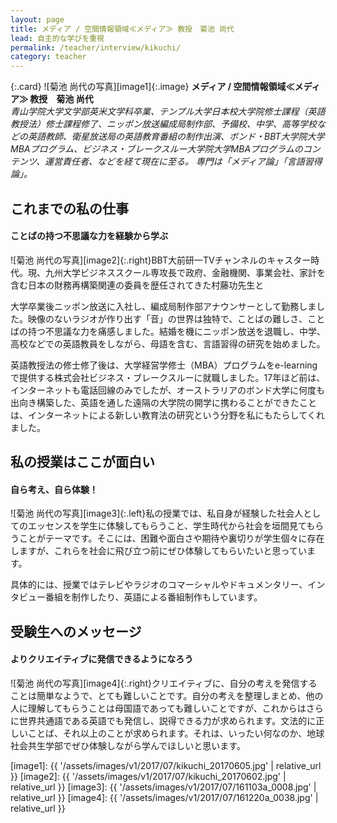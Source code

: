 ```yaml
---
layout: page
title: メディア / 空間情報領域≪メディア≫ 教授　菊池 尚代
lead: 自主的な学びを重視
permalink: /teacher/interview/kikuchi/
category: teacher
---
```



{:.card}
![菊池 尚代の写真][image1]{:.image}
**メディア / 空間情報領域≪メディア≫ 教授　菊池 尚代**  
*青山学院大学文学部英米文学科卒業、テンプル大学日本校大学院修士課程（英語教授法）修士課程修了、ニッポン放送編成局制作部、予備校、中学、高等学校などの英語教師、衛星放送局の英語教育番組の制作出演、ボンド・BBT大学院大学MBAプログラム、ビジネス・ブレークスルー大学院大学MBAプログラムのコンテンツ、運営責任者、などを経て現在に至る。*
*専門は「メディア論」「言語習得論」。*


## これまでの私の仕事

#### ことばの持つ不思議な力を経験から学ぶ

![菊池 尚代の写真][image2]{:.right}BBT大前研一TVチャンネルのキャスター時代。現、九州大学ビジネススクール専攻長で政府、金融機関、事業会社、家計を含む日本の財務再構築関連の委員を歴任されてきた村藤功先生と

大学卒業後ニッポン放送に入社し、編成局制作部アナウンサーとして勤務しました。映像のないラジオが作り出す「音」の世界は独特で、ことばの難しさ、ことばの持つ不思議な力を痛感しました。結婚を機にニッポン放送を退職し、中学、高校などでの英語教員をしながら、母語を含む、言語習得の研究を始めました。

英語教授法の修士修了後は、大学経営学修士（MBA）プログラムをe-learning で提供する株式会社ビジネス・ブレークスルーに就職しました。17年ほど前は、インターネットも電話回線のみでしたが、オーストラリアのボンド大学に何度も出向き構築した、英語を通した遠隔の大学院の開学に携わることができたことは、インターネットによる新しい教育法の研究という分野を私にもたらしてくれました。

## 私の授業はここが面白い

#### 自ら考え、自ら体験！

![菊池 尚代の写真][image3]{:.left}私の授業では、私自身が経験した社会人としてのエッセンスを学生に体験してもらうこと、学生時代から社会を垣間見てもらうことがテーマです。そこには、困難や面白さや期待や裏切りが学生個々に存在しますが、これらを社会に飛び立つ前にぜひ体験してもらいたいと思っています。

具体的には、授業ではテレビやラジオのコマーシャルやドキュメンタリー、インタビュー番組を制作したり、英語による番組制作もしています。

## 受験生へのメッセージ

#### よりクリエイティブに発信できるようになろう

![菊池 尚代の写真][image4]{:.right}クリエイティブに、自分の考えを発信することは簡単なようで、とても難しいことです。自分の考えを整理しまとめ、他の人に理解してもらうことは母国語であっても難しいことですが、これからはさらに世界共通語である英語でも発信し、説得できる力が求められます。文法的に正しいことば、それ以上のことが求められます。それは、いったい何なのか、地球社会共生学部でぜひ体験しながら学んでほしいと思います。

[image1]: {{ '/assets/images/v1/2017/07/kikuchi_20170605.jpg' | relative_url }}
[image2]: {{ '/assets/images/v1/2017/07/kikuchi_20170602.jpg' | relative_url }}
[image3]: {{ '/assets/images/v1/2017/07/161103a_0008.jpg' | relative_url }}
[image4]: {{ '/assets/images/v1/2017/07/161220a_0038.jpg' | relative_url }}
